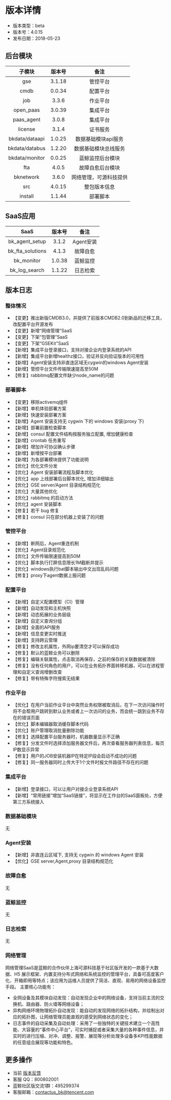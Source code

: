 # 版本详情

- 版本类型：beta
- 版本号：4.0.15
- 发布日期：2018-05-23

## 后台模块

|     子模块     | 版本号 |          备注          |
|:--------------:|:------:|:----------------------:|
|      gse       | 3.1.18 |        管控平台        |
|      cmdb      | 0.0.34 |        配置平台        |
|      job       | 3.3.6  |        作业平台        |
|   open_paas    | 3.0.39 |        集成平台        |
|   paas_agent   | 3.0.8  |        集成平台        |
|    license     | 3.1.4  |        证书服务        |
| bkdata/dataapi | 1.0.25 |  数据基础模块api服务   |
| bkdata/databus | 1.2.20 |  数据基础模块总线服务  |
| bkdata/monitor | 0.0.25 |    蓝鲸监控后台模块    |
|      fta       | 4.0.5 |    故障自愈后台模块    |
|   bknetwork    | 3.6.0  | 网络管理，可源科技提供 |
|      src       | 4.0.15 |      整包版本信息      |
|    install     | 1.1.44 |        部署脚本        |

## SaaS应用

| SaaS    |  版本号  | 备注|
| :-----:   | :----: |:----: |
|bk_agent_setup|3.1.2|Agent安装|
|bk_fta_solutions|4.1.3|故障自愈|
|bk_monitor|1.0.38|蓝鲸监控|
|bk_log_search|1.1.22|日志检索|

## 版本日志

### 整体情况

- 【变更】推出新版CMDB3.0，并提供了前版本CMDB2.0到新品的迁移工具，改配置平台开源发布
- 【变更】新增“网络管理”SaaS
- 【变更】下架“包管理”SaaS
- 【变更】下架“GSEKit"SaaS
- 【新增】集成平台登录接口，支持对接企业内登录系统的API
- 【新增】集成平台新增healthz接口，验证并反向验证版本的可用性
- 【新增】Agent安装支持非直连区域无cygwin的windows Agent安装
- 【新增】管控平台文件传输限速提高至50M
- 【修复】rabbitmq配置文件缺少node_name的问题

### 部署脚本

- 【变更】移除activemq组件
- 【新增】单机体验部署方案
- 【新增】快速安装部署方案
- 【新增】Agent 安装支持无 cygwin 下的 windows 安装(proxy 下)
- 【新增】部署前置检查脚本
- 【新增】consul 配置文件结构按服务独立配置, 增加健康检查
- 【新增】crontab 任务重写
- 【新增】增加许可协议确认步骤
- 【新增】新增按平台部署
- 【新增】为各部署模块提供了功能说明
- 【优化】优化文件分发
- 【优化】Agent 安装部署流程及脚本优化
- 【优化】app 上线部署后台脚本优化, 增加详细输出
- 【优化】GSE server/Agent 目录结构规范化
- 【优化】大量其他优化
- 【优化】rabbitmq 的启动方法
- 【优化】agent 安装脚本
- 【修复】若干 bug 修复
- 【修复】consul 只在部分机器上安装了的问题

### 管控平台

- 【新增】断网后，Agent重连机制
- 【优化】Agent目录规范化
- 【优化】文件传输限速提高到50M
- 【优化】脚本执行打屏信息限长1M截断并提示
- 【优化】windows执行bat脚本输出中文出现乱码问题
- 【修复】proxy下agent数据上报问题

### 配置平台

- 【新增】自定义配置模型（CI）管理
- 【新增】自动发现和主机快照
- 【新增】动态拓展的业务层级
- 【新增】自定义查询分组
- 【新增】全面的API服务
- 【新增】信息变更实时推送
- 【新增】支持跨云管理
- 【修复】修改主机属性，外网ip要清空才可以保存成功
- 【修复】默认的蓝鲸业务可以删除
- 【修复】编辑关联属性，点击取消再保存，之前的保存的关联数据被清除
- 【修复】没有任何角色的用户，可以在业务拓扑界面转移机器，可以在进程管理和自定义查询增删改查
- 【修复】带有特殊字符搜索无结果

### 作业平台

- 【优化】在用户当前作业平台中突然业务权限被取消后，在下一次访问操作时将不会帮用户跳转到默认业务或者上一次访问的业务，而会统一跳到业务不存在的错误页面
- 【优化】脚本编辑器取消缓存脚本代码
- 【优化】账户管理取消批量删除功能
- 【修复】选择配置平台服务器时，机器数量显示不正确
- 【修复】分发文件时选择添加服务器文件后，再次查看服务器列表信息，每页IP数显示异常
- 【修复】用户的JOB安装机器IP在特定IP段会启动不成功的问题
- 【修复】同一服务器同时上传大于1个文件时报文件路径不存在的问题

### 集成平台

- 【新增】登录接口，可以让用户对接企业登录系统API
- 【新增】“常用链接”增加“SaaS链接”，将显示在工作台的SaaS面板处，方便第三方系统接入

### 数据基础模块

无

### Agent安装

- 【新增】非直连云区域下, 支持无 cygwin 的 windows Agent 安装
- 【优化】GSE server,Agent,proxy 目录结构规范化

### 故障自愈

无

### 蓝鲸监控

无

### 日志检索

无

### 网络管理

网络管理SaaS是蓝鲸的合作伙伴上海可源科技基于社区版开发的一款基于大数据、H5 展示框架、内置支持分布式网络和系统监控的管理平台，具备可高度客户化、开箱即用等特点；该应用为运维人员提供了简洁、直观、易用的网络设备监控手段。
主要核心功能有：
- 全网设备及其模块自动发现：自动发现企业中的网络设备，支持当前主流的交换机、路由器、防火墙等网络设备；
- 异构网络环境物理拓扑自动发现：能自动的发现网络的拓扑结构，并绘制出对应的拓扑图，让网络管理员能直观的感受到网络状态的变化；
- 日志事件的自动采集及自动处理：采用了一些独特的关键技术建立一个高性能、大容量的“事件中心平台”，可实时捕捉或者采集大量的各种事件信息，并实时的进行压缩、对冲、调整、报警、展现等分析处理多设备多KPI性能数据的任意组合展现等功能和特色。

## 更多操作

- 当前 [版本反馈](http://bk.tencent.com/s-mart/community)
- 客服 QQ：800802001
- 蓝鲸社区版交流1群：495299374
- 客服邮箱：contactus_bk@tencent.com

